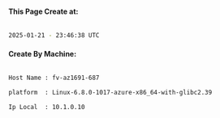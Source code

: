 
   
#### This Page Create at:

```bash

2025-01-21 - 23:46:38 UTC

```

#### Create By Machine:

```bash

Host Name : fv-az1691-687

platform  : Linux-6.8.0-1017-azure-x86_64-with-glibc2.39

Ip Local  : 10.1.0.10

```


